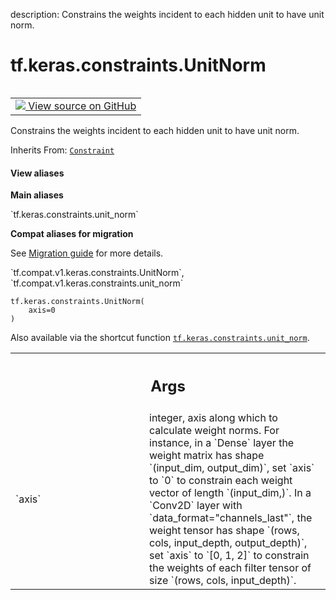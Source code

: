 description: Constrains the weights incident to each hidden unit to have unit norm.

<div itemscope itemtype="http://developers.google.com/ReferenceObject">
<meta itemprop="name" content="tf.keras.constraints.UnitNorm" />
<meta itemprop="path" content="Stable" />
<meta itemprop="property" content="__init__"/>
</div>

# tf.keras.constraints.UnitNorm

<!-- Insert buttons and diff -->

<table class="tfo-notebook-buttons tfo-api nocontent" align="left">
<td>
  <a target="_blank" href="https://github.com/keras-team/keras/tree/v2.7.0/keras/constraints.py#L131-L163">
    <img src="https://www.tensorflow.org/images/GitHub-Mark-32px.png" />
    View source on GitHub
  </a>
</td>
</table>



Constrains the weights incident to each hidden unit to have unit norm.

Inherits From: [`Constraint`](../../../tf/keras/constraints/Constraint.md)

<section class="expandable">
  <h4 class="showalways">View aliases</h4>
  <p>
<b>Main aliases</b>
<p>`tf.keras.constraints.unit_norm`</p>

<b>Compat aliases for migration</b>
<p>See
<a href="https://www.tensorflow.org/guide/migrate">Migration guide</a> for
more details.</p>
<p>`tf.compat.v1.keras.constraints.UnitNorm`, `tf.compat.v1.keras.constraints.unit_norm`</p>
</p>
</section>

<pre class="devsite-click-to-copy prettyprint lang-py tfo-signature-link">
<code>tf.keras.constraints.UnitNorm(
    axis=0
)
</code></pre>



<!-- Placeholder for "Used in" -->

Also available via the shortcut function <a href="../../../tf/keras/constraints/UnitNorm.md"><code>tf.keras.constraints.unit_norm</code></a>.

<!-- Tabular view -->
 <table class="responsive fixed orange">
<colgroup><col width="214px"><col></colgroup>
<tr><th colspan="2"><h2 class="add-link">Args</h2></th></tr>

<tr>
<td>
`axis`
</td>
<td>
integer, axis along which to calculate weight norms.
For instance, in a `Dense` layer the weight matrix
has shape `(input_dim, output_dim)`,
set `axis` to `0` to constrain each weight vector
of length `(input_dim,)`.
In a `Conv2D` layer with `data_format="channels_last"`,
the weight tensor has shape
`(rows, cols, input_depth, output_depth)`,
set `axis` to `[0, 1, 2]`
to constrain the weights of each filter tensor of size
`(rows, cols, input_depth)`.
</td>
</tr>
</table>



